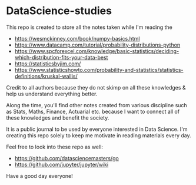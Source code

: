 # DataScience-studies
This repo is created to store all the notes taken while I'm reading the 

* https://wesmckinney.com/book/numpy-basics.html 
* https://www.datacamp.com/tutorial/probability-distributions-python
* https://www.spcforexcel.com/knowledge/basic-statistics/deciding-which-distribution-fits-your-data-best
* https://statisticsbyjim.com/
* https://www.statisticshowto.com/probability-and-statistics/statistics-definitions/kruskal-wallis/

Credit to all authors because they do not skimp on all these knowledges & help us understand everything better.

Along the time, you'll find other notes created from various discipline such as Stats, Maths, Finance, Actuarial etc. because I want to connect all of these knowledges and benefit the society.

It is a public journal to be used by everyone interested in Data Science. I'm creating this repo solely to keep me motivate in reading materials every day.

Feel free to look into these repo as well:
* https://github.com/datasciencemasters/go
* https://github.com/jupyter/jupyter/wiki

Have a good day everyone!
